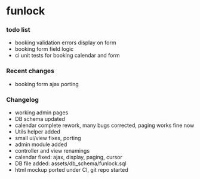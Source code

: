 funlock
=======

### todo list

* booking validation errors display on form
* booking form field logic
* ci unit tests for booking calendar and form

### Recent changes

* booking form ajax porting

### Changelog

* working admin pages
* DB schema updated
* calendar complete rework, many bugs corrected, paging works fine now
* Utils helper added
* small ui/view fixes, porting
* admin module added
* controller and view renamings
* calendar fixed: ajax, display, paging, cursor 
* DB file added: assets/db_schema/funlock.sql
* html mockup ported under CI, git repo started
